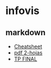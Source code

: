 # infovis

## markdown

* [Cheatsheet](https://github.com/adam-p/markdown-here/wiki/Markdown-Cheatsheet)
* [pdf 2-hojas](https://guides.github.com/pdfs/markdown-cheatsheet-online.pdf)
* [TP FINAL](https://meranga11.github.io/infovis/TPFINAL.html)
